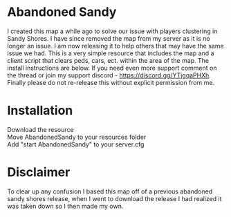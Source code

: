 # Abandoned Sandy
I created this map a while ago to solve our issue with players clustering in Sandy Shores. I have since removed the map from my server as it is no longer an issue. I am now releasing it to help others that may have the same issue we had. This is a very simple resource that includes the map and a client script that clears peds, cars, ect. within the area of the map. The install instructions are below. If you need even more support comment on the thread or join my support discord - https://discord.gg/YTjgqaPHXh. Finally please do not re-release this without explicit permission from me.

# Installation
Download the resource
<br>
Move AbandonedSandy to your resources folder
<br>
Add "start AbandonedSandy" to your server.cfg

# Disclaimer
To clear up any confusion I based this map off of a previous abandoned sandy shores release, when I went to download the release I had realized it was taken down so I then made my own.
